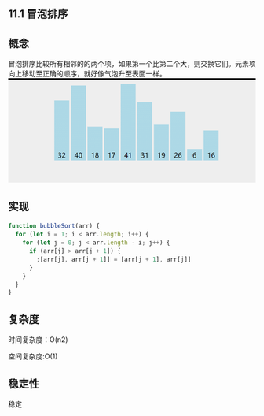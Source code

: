 ## 11.1 冒泡排序

## 概念

冒泡排序比较所有相邻的的两个项，如果第一个比第二个大，则交换它们。元素项向上移动至正确的顺序，就好像气泡升至表面一样。
![冒泡排序](/images/学习Javascript数据结构与算法/bubbleSort.gif)

## 实现

```js
function bubbleSort(arr) {
  for (let i = 1; i < arr.length; i++) {
    for (let j = 0; j < arr.length - i; j++) {
      if (arr[j] > arr[j + 1]) {
        ;[arr[j], arr[j + 1]] = [arr[j + 1], arr[j]]
      }
    }
  }
}
```
## 复杂度
时间复杂度：O(n2)

空间复杂度:O(1)

## 稳定性
稳定
